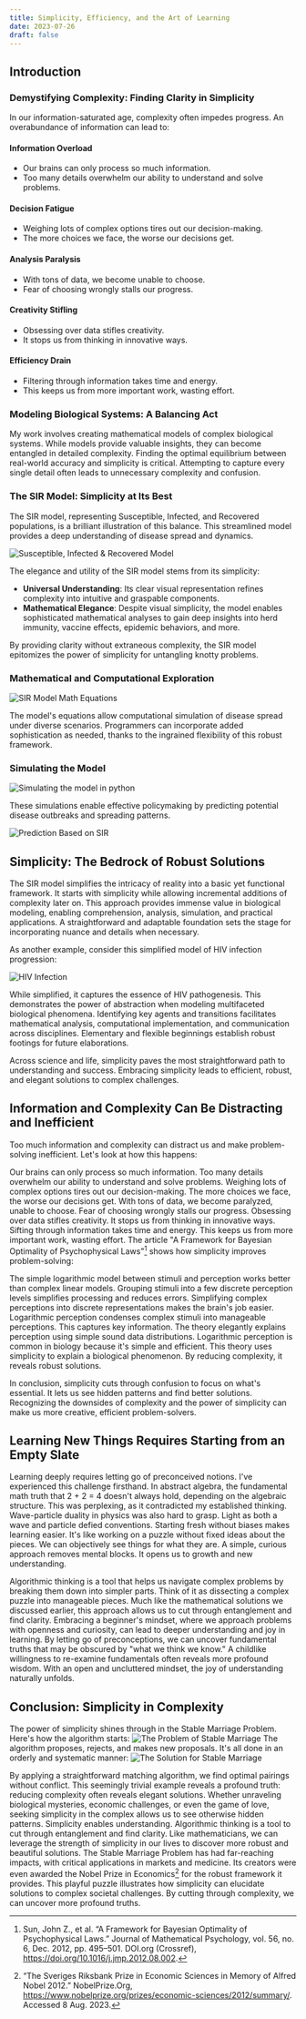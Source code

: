 ```yaml
---
title: Simplicity, Efficiency, and the Art of Learning
date: 2023-07-26
draft: false
---
```


## Introduction

### Demystifying Complexity: Finding Clarity in Simplicity

In our information-saturated age, complexity often impedes progress. An overabundance of information can lead to:

#### Information Overload
- Our brains can only process so much information.
- Too many details overwhelm our ability to understand and solve problems.

#### Decision Fatigue
- Weighing lots of complex options tires out our decision-making.
- The more choices we face, the worse our decisions get.

#### Analysis Paralysis
- With tons of data, we become unable to choose.
- Fear of choosing wrongly stalls our progress.

#### Creativity Stifling
- Obsessing over data stifles creativity.
- It stops us from thinking in innovative ways.

#### Efficiency Drain
- Filtering through information takes time and energy.
- This keeps us from more important work, wasting effort.


### Modeling Biological Systems: A Balancing Act

My work involves creating mathematical models of complex biological systems. While models provide valuable insights, they can become entangled in detailed complexity. Finding the optimal equilibrium between real-world accuracy and simplicity is critical. Attempting to capture every single detail often leads to unnecessary complexity and confusion.

### The SIR Model: Simplicity at Its Best

The SIR model, representing Susceptible, Infected, and Recovered populations, is a brilliant illustration of this balance. This streamlined model provides a deep understanding of disease spread and dynamics.

![Susceptible, Infected & Recovered Model](sir.svg)

The elegance and utility of the SIR model stems from its simplicity:

* **Universal Understanding**: Its clear visual representation refines complexity into intuitive and graspable components.
* **Mathematical Elegance**: Despite visual simplicity, the model enables sophisticated mathematical analyses to gain deep insights into herd immunity, vaccine effects, epidemic behaviors, and more.

By providing clarity without extraneous complexity, the SIR model epitomizes the power of simplicity for untangling knotty problems.

### Mathematical and Computational Exploration

![SIR Model Math Equations](equation.svg)

The model's equations allow computational simulation of disease spread under diverse scenarios. Programmers can incorporate added sophistication as needed, thanks to the ingrained flexibility of this robust framework.

### Simulating the Model

![Simulating the model in python](py.svg)

These simulations enable effective policymaking by predicting potential disease outbreaks and spreading patterns.

![Prediction Based on SIR](sir_plot.png)

## Simplicity: The Bedrock of Robust Solutions

The SIR model simplifies the intricacy of reality into a basic yet functional framework. It starts with simplicity while allowing incremental additions of complexity later on. This approach provides immense value in biological modeling, enabling comprehension, analysis, simulation, and practical applications. A straightforward and adaptable foundation sets the stage for incorporating nuance and details when necessary.

As another example, consider this simplified model of HIV infection progression:

![HIV Infection](hiv.svg)

While simplified, it captures the essence of HIV pathogenesis. This demonstrates the power of abstraction when modeling multifaceted biological phenomena. Identifying key agents and transitions facilitates mathematical analysis, computational implementation, and communication across disciplines. Elementary and flexible beginnings establish robust footings for future elaborations.

Across science and life, simplicity paves the most straightforward path to understanding and success. Embracing simplicity leads to efficient, robust, and elegant solutions to complex challenges.


## Information and Complexity Can Be Distracting and Inefficient

Too much information and complexity can distract us and make problem-solving inefficient. Let's look at how this happens:

Our brains can only process so much information. Too many details overwhelm our ability to understand and solve problems.
Weighing lots of complex options tires out our decision-making. The more choices we face, the worse our decisions get.
With tons of data, we become paralyzed, unable to choose. Fear of choosing wrongly stalls our progress.
Obsessing over data stifles creativity. It stops us from thinking in innovative ways.
Sifting through information takes time and energy. This keeps us from more important work, wasting effort.
The article "A Framework for Bayesian Optimality of Psychophysical Laws"[^1^] shows how simplicity improves problem-solving:

The simple logarithmic model between stimuli and perception works better than complex linear models.
Grouping stimuli into a few discrete perception levels simplifies processing and reduces errors.
Simplifying complex perceptions into discrete representations makes the brain's job easier.
Logarithmic perception condenses complex stimuli into manageable perceptions. This captures key information.
The theory elegantly explains perception using simple sound data distributions.
Logarithmic perception is common in biology because it's simple and efficient.
This theory uses simplicity to explain a biological phenomenon. By reducing complexity, it reveals robust solutions.

In conclusion, simplicity cuts through confusion to focus on what's essential. It lets us see hidden patterns and find better solutions. Recognizing the downsides of complexity and the power of simplicity can make us more creative, efficient problem-solvers.


## Learning New Things Requires Starting from an Empty Slate

Learning deeply requires letting go of preconceived notions. I've experienced this challenge firsthand. In abstract algebra, the fundamental math truth that 2 + 2 = 4 doesn't always hold, depending on the algebraic structure. This was perplexing, as it contradicted my established thinking. Wave-particle duality in physics was also hard to grasp. Light as both a wave and particle defied conventions.
Starting fresh without biases makes learning easier. It's like working on a puzzle without fixed ideas about the pieces. We can objectively see things for what they are. A simple, curious approach removes mental blocks. It opens us to growth and new understanding.

Algorithmic thinking is a tool that helps us navigate complex problems by breaking them down into simpler parts. Think of it as dissecting a complex puzzle into manageable pieces. Much like the mathematical solutions we discussed earlier, this approach allows us to cut through entanglement and find clarity. Embracing a beginner's mindset, where we approach problems with openness and curiosity, can lead to deeper understanding and joy in learning. By letting go of preconceptions, we can uncover fundamental truths that may be obscured by "what we think we know." A childlike willingness to re-examine fundamentals often reveals more profound wisdom. With an open and uncluttered mindset, the joy of understanding naturally unfolds.

## Conclusion: Simplicity in Complexity

The power of simplicity shines through in the Stable Marriage Problem. 
Here's how the algorithm starts:
![The Problem of Stable Marriage](stable_marriage.svg)
The algorithm proposes, rejects, and makes new proposals. It's all done in an orderly and systematic manner: 
![The Solution for Stable Marriage](stable_marriage_sol.svg)

By applying a straightforward matching algorithm, we find optimal pairings without conflict. This seemingly trivial example reveals a profound truth: reducing complexity often reveals elegant solutions. Whether unraveling biological mysteries, economic challenges, or even the game of love, seeking simplicity in the complex allows us to see otherwise hidden patterns. Simplicity enables understanding. Algorithmic thinking is a tool to cut through entanglement and find clarity. Like mathematicians, we can leverage the strength of simplicity in our lives to discover more robust and beautiful solutions. The Stable Marriage Problem has had far-reaching impacts, with critical applications in markets and medicine. Its creators were even awarded the Nobel Prize in Economics[^2^] for the robust framework it provides. This playful puzzle illustrates how simplicity can elucidate solutions to complex societal challenges. By cutting through complexity, we can uncover more profound truths.


[^1^]: Sun, John Z., et al. “A Framework for Bayesian Optimality of Psychophysical Laws.” Journal of Mathematical Psychology, vol. 56, no. 6, Dec. 2012, pp. 495–501. DOI.org (Crossref), https://doi.org/10.1016/j.jmp.2012.08.002.

[^2^]: “The Sveriges Riksbank Prize in Economic Sciences in Memory of Alfred Nobel 2012.” NobelPrize.Org, https://www.nobelprize.org/prizes/economic-sciences/2012/summary/. Accessed 8 Aug. 2023.


